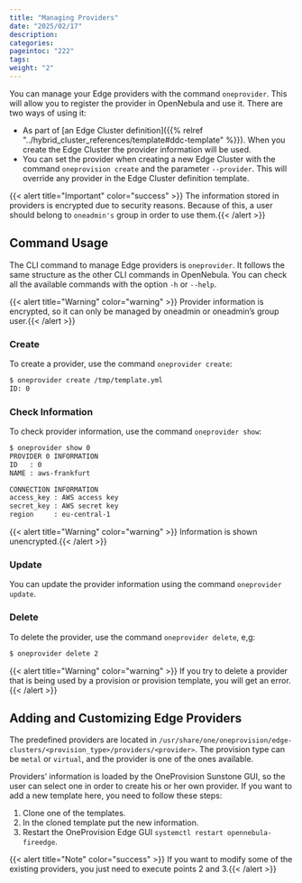 ```yaml
---
title: "Managing Providers"
date: "2025/02/17"
description:
categories:
pageintoc: "222"
tags:
weight: "2"
---
```


<a id="provider-operations"></a>

<!--# Managing Providers -->

You can manage your Edge providers with the command `oneprovider`. This will allow you to register the provider in OpenNebula and use it. There are two ways of using it:

- As part of [an Edge Cluster definition]({{% relref "../hybrid_cluster_references/template#ddc-template" %}}). When you create the Edge Cluster the provider information will be used.
- You can set the provider when creating a new Edge Cluster with the command `oneprovision create` and the parameter `--provider`. This will override any provider in the Edge Cluster definition template.

{{< alert title="Important" color="success" >}}
The information stored in providers is encrypted due to security reasons. Because of this, a user should belong to `oneadmin's` group in order to use them.{{< /alert >}} 

## Command Usage

The CLI command to manage Edge providers is `oneprovider`. It follows the same structure as the other CLI commands in OpenNebula. You can check all the available commands with the option `-h` or `--help`.

{{< alert title="Warning" color="warning" >}}
Provider information is encrypted, so it can only be managed by oneadmin or oneadmin’s group user.{{< /alert >}} 

### Create

To create a provider, use the command `oneprovider create`:

```default
$ oneprovider create /tmp/template.yml
ID: 0
```

### Check Information

To check provider information, use the command `oneprovider show`:

```default
$ oneprovider show 0
PROVIDER 0 INFORMATION
ID   : 0
NAME : aws-frankfurt

CONNECTION INFORMATION
access_key : AWS access key
secret_key : AWS secret key
region     : eu-central-1
```

{{< alert title="Warning" color="warning" >}}
Information is shown unencrypted.{{< /alert >}} 

### Update

You can update the provider information using the command `oneprovider update`.

### Delete

To delete the provider, use the command `oneprovider delete`, e,g:

```default
$ oneprovider delete 2
```

{{< alert title="Warning" color="warning" >}}
If you try to delete a provider that is being used by a provision or provision template, you will get an error.{{< /alert >}} 

<a id="adding-provider"></a>

## Adding and Customizing Edge Providers

The predefined providers are located in `/usr/share/one/oneprovision/edge-clusters/<provision_type>/providers/<provider>`. The provision type can be `metal` or `virtual`, and the provider is one of the ones available.

Providers’ information is loaded by the OneProvision Sunstone GUI, so the user can select one in order to create his or her own provider. If you want to add a new template here, you need to follow these steps:

1. Clone one of the templates.
2. In the cloned template put the new information.
3. Restart the OneProvision Edge GUI `systemctl restart opennebula-fireedge`.

{{< alert title="Note" color="success" >}}
If you want to modify some of the existing providers, you just need to execute points 2 and 3.{{< /alert >}} 
